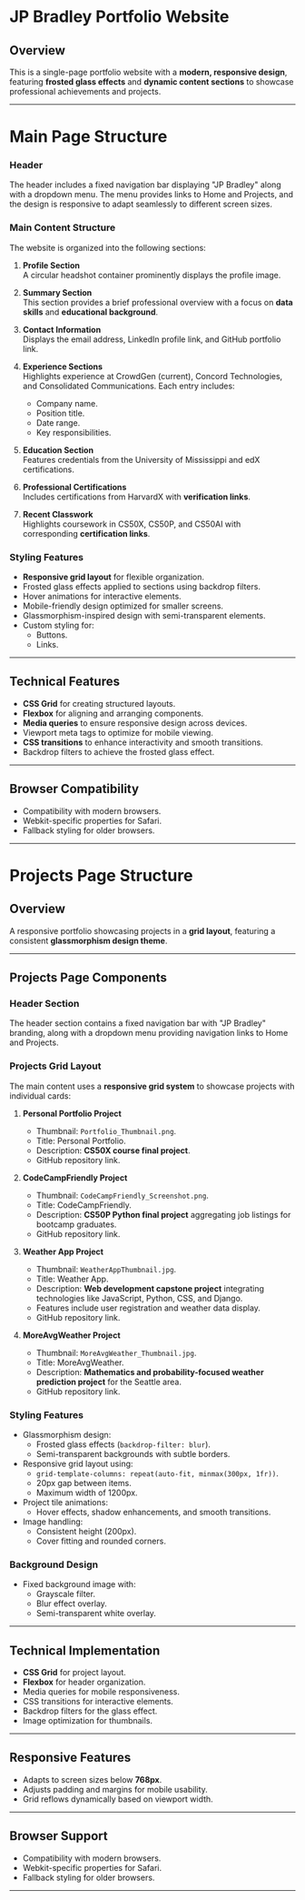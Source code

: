 # JP Bradley Portfolio Website

## Overview
This is a single-page portfolio website with a **modern, responsive design**, featuring **frosted glass effects** and **dynamic content sections** to showcase professional achievements and projects.

---

# Main Page Structure

### Header
The header includes a fixed navigation bar displaying "JP Bradley" along with a dropdown menu. The menu provides links to Home and Projects, and the design is responsive to adapt seamlessly to different screen sizes.

### Main Content Structure
The website is organized into the following sections:

1. **Profile Section**  
   A circular headshot container prominently displays the profile image.

2. **Summary Section**  
   This section provides a brief professional overview with a focus on **data skills** and **educational background**.

3. **Contact Information**  
   Displays the email address, LinkedIn profile link, and GitHub portfolio link.

4. **Experience Sections**  
   Highlights experience at CrowdGen (current), Concord Technologies, and Consolidated Communications. Each entry includes:
   - Company name.  
   - Position title.  
   - Date range.  
   - Key responsibilities.  

5. **Education Section**  
   Features credentials from the University of Mississippi and edX certifications.

6. **Professional Certifications**  
   Includes certifications from HarvardX with **verification links**.

7. **Recent Classwork**  
   Highlights coursework in CS50X, CS50P, and CS50AI with corresponding **certification links**.

### Styling Features
- **Responsive grid layout** for flexible organization.  
- Frosted glass effects applied to sections using backdrop filters.  
- Hover animations for interactive elements.  
- Mobile-friendly design optimized for smaller screens.  
- Glassmorphism-inspired design with semi-transparent elements.  
- Custom styling for:
  - Buttons.  
  - Links.  

---

## Technical Features
- **CSS Grid** for creating structured layouts.  
- **Flexbox** for aligning and arranging components.  
- **Media queries** to ensure responsive design across devices.  
- Viewport meta tags to optimize for mobile viewing.  
- **CSS transitions** to enhance interactivity and smooth transitions.  
- Backdrop filters to achieve the frosted glass effect.  

---

## Browser Compatibility
- Compatibility with modern browsers.  
- Webkit-specific properties for Safari.  
- Fallback styling for older browsers.  

---

# Projects Page Structure

## Overview
A responsive portfolio showcasing projects in a **grid layout**, featuring a consistent **glassmorphism design theme**.

---

## Projects Page Components

### Header Section
The header section contains a fixed navigation bar with "JP Bradley" branding, along with a dropdown menu providing navigation links to Home and Projects.

### Projects Grid Layout
The main content uses a **responsive grid system** to showcase projects with individual cards:

1. **Personal Portfolio Project**  
   - Thumbnail: `Portfolio_Thumbnail.png`.  
   - Title: Personal Portfolio.  
   - Description: **CS50X course final project**.  
   - GitHub repository link.  

2. **CodeCampFriendly Project**  
   - Thumbnail: `CodeCampFriendly_Screenshot.png`.  
   - Title: CodeCampFriendly.  
   - Description: **CS50P Python final project** aggregating job listings for bootcamp graduates.  
   - GitHub repository link.  

3. **Weather App Project**  
   - Thumbnail: `WeatherAppThumbnail.jpg`.  
   - Title: Weather App.  
   - Description: **Web development capstone project** integrating technologies like JavaScript, Python, CSS, and Django.  
   - Features include user registration and weather data display.  
   - GitHub repository link.  

4. **MoreAvgWeather Project**  
   - Thumbnail: `MoreAvgWeather_Thumbnail.jpg`.  
   - Title: MoreAvgWeather.  
   - Description: **Mathematics and probability-focused weather prediction project** for the Seattle area.  
   - GitHub repository link.  

### Styling Features
- Glassmorphism design:
  - Frosted glass effects (`backdrop-filter: blur`).  
  - Semi-transparent backgrounds with subtle borders.  
- Responsive grid layout using:
  - `grid-template-columns: repeat(auto-fit, minmax(300px, 1fr))`.  
  - 20px gap between items.  
  - Maximum width of 1200px.  
- Project tile animations:
  - Hover effects, shadow enhancements, and smooth transitions.  
- Image handling:
  - Consistent height (200px).  
  - Cover fitting and rounded corners.  

### Background Design
- Fixed background image with:
  - Grayscale filter.  
  - Blur effect overlay.  
  - Semi-transparent white overlay.  


---

## Technical Implementation
- **CSS Grid** for project layout.  
- **Flexbox** for header organization.  
- Media queries for mobile responsiveness.  
- CSS transitions for interactive elements.  
- Backdrop filters for the glass effect.  
- Image optimization for thumbnails.  

---

## Responsive Features
- Adapts to screen sizes below **768px**.  
- Adjusts padding and margins for mobile usability.  
- Grid reflows dynamically based on viewport width.  

---

## Browser Support
- Compatibility with modern browsers.  
- Webkit-specific properties for Safari.  
- Fallback styling for older browsers.  

---
